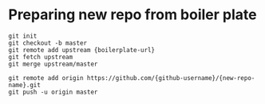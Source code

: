 # Preparing new repo from boiler plate

    git init
    git checkout -b master
    git remote add upstream {boilerplate-url}
    git fetch upstream
    git merge upstream/master
    
    git remote add origin https://github.com/{github-username}/{new-repo-name}.git
    git push -u origin master
